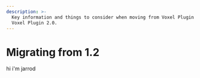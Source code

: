 ```yaml
---
description: >-
  Key information and things to consider when moving from Voxel Plugin 1.2 to
  Voxel Plugin 2.0.
---
```


# Migrating from 1.2

hi i'm jarrod

